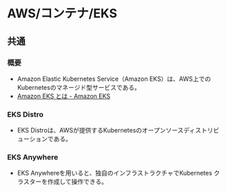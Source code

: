 # AWS/コンテナ/EKS

## 共通

### 概要

- Amazon Elastic Kubernetes Service（Amazon EKS）は、AWS上でのKubernetesのマネージド型サービスである。
- [Amazon EKS とは - Amazon EKS](https://docs.aws.amazon.com/ja_jp/eks/latest/userguide/what-is-eks.html)

### EKS Distro

- EKS Distroは、AWSが提供するKubernetesのオープンソースディストリビューションである。

### EKS Anywhere

- EKS Anywhereを用いると、独自のインフラストラクチャでKubernetes クラスターを作成して操作できる。
